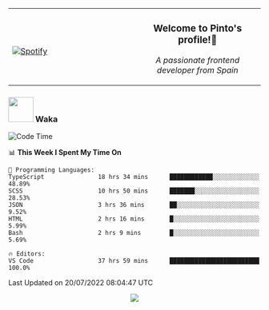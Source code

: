 <table width="100%" align="center"> 
  <tr>
  <td width="50%">
      
&nbsp; <br> [![Spotify](https://novatorem-zeta-rust.vercel.app/api/spotify)](https://open.spotify.com/user/novatorem-zeta-rust)

  </td>
  <td width="50%">
    <h3 align="center">Welcome to Pinto's profile!👋</h3>
    <p align="center"><em>A passionate frontend developer from Spain</em></p>
  </td>
  </table>

### <img src="https://media.giphy.com/media/VgCDAzcKvsR6OM0uWg/giphy.gif" width="50"> Waka

  <!--START_SECTION:waka-->
![Code Time](http://img.shields.io/badge/Code%20Time-678%20hrs%2054%20mins-blue)

📊 **This Week I Spent My Time On** 

```text
💬 Programming Languages: 
TypeScript               18 hrs 34 mins      ████████████░░░░░░░░░░░░░   48.89% 
SCSS                     10 hrs 50 mins      ███████░░░░░░░░░░░░░░░░░░   28.53% 
JSON                     3 hrs 36 mins       ██░░░░░░░░░░░░░░░░░░░░░░░   9.52% 
HTML                     2 hrs 16 mins       █░░░░░░░░░░░░░░░░░░░░░░░░   5.99% 
Bash                     2 hrs 9 mins        █░░░░░░░░░░░░░░░░░░░░░░░░   5.69%

🔥 Editors: 
VS Code                  37 hrs 59 mins      █████████████████████████   100.0%

```


 Last Updated on 20/07/2022 08:04:47 UTC
<!--END_SECTION:waka-->

<div align="center">
<img src="https://github-readme-stats-gilt-tau.vercel.app/api/top-langs/?username=pinto-hub&layout=compact&theme=dracula" />
</div>
